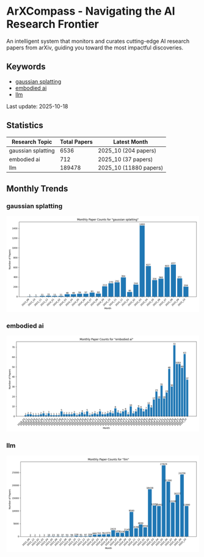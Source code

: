 # ArXCompass - Navigating the AI Research Frontier
An intelligent system that monitors and curates cutting-edge AI research papers from arXiv, guiding you toward the most impactful discoveries.

## Keywords

- [gaussian splatting](gaussian_splatting/)
- [embodied ai](embodied_ai/)
- [llm](llm/)

Last update: 2025-10-18

## Statistics

| Research Topic | Total Papers | Latest Month |
| --- | --- | --- |
| gaussian splatting | 6536 | 2025_10 (204 papers) |
| embodied ai | 712 | 2025_10 (37 papers) |
| llm | 189478 | 2025_10 (11880 papers) |

## Monthly Trends

### gaussian splatting

![Monthly Paper Counts for gaussian splatting](gaussian_splatting/monthly_stats.png)

### embodied ai

![Monthly Paper Counts for embodied ai](embodied_ai/monthly_stats.png)

### llm

![Monthly Paper Counts for llm](llm/monthly_stats.png)


